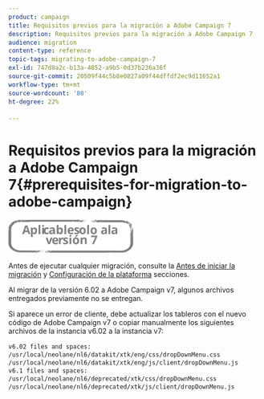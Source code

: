 ```yaml
---
product: campaign
title: Requisitos previos para la migración a Adobe Campaign 7
description: Requisitos previos para la migración a Adobe Campaign 7
audience: migration
content-type: reference
topic-tags: migrating-to-adobe-campaign-7
exl-id: 747d8a2c-b13a-4852-a9b5-0d37b236a36f
source-git-commit: 20509f44c5b8e0827a09f44dffdf2ec9d11652a1
workflow-type: tm+mt
source-wordcount: '80'
ht-degree: 22%

---
```


# Requisitos previos para la migración a Adobe Campaign 7{#prerequisites-for-migration-to-adobe-campaign}

![](../../assets/v7-only.svg)

Antes de ejecutar cualquier migración, consulte la [Antes de iniciar la migración](../../migration/using/before-starting-migration.md) y [Configuración de la plataforma](../../migration/using/configuring-your-platform.md) secciones.

Al migrar de la versión 6.02 a Adobe Campaign v7, algunos archivos entregados previamente no se entregan.

Si aparece un error de cliente, debe actualizar los tableros con el nuevo código de Adobe Campaign v7 o copiar manualmente los siguientes archivos de la instancia v6.02 a la instancia v7:

```
v6.02 files and spaces:
/usr/local/neolane/nl6/datakit/xtk/eng/css/dropDownMenu.css
/usr/local/neolane/nl6/datakit/xtk/eng/js/client/dropDownMenu.js
v6.1 files and spaces:
/usr/local/neolane/nl6/deprecated/xtk/css/dropDownMenu.css
/usr/local/neolane/nl6/deprecated/xtk/js/client/dropDownMenu.js  
```
